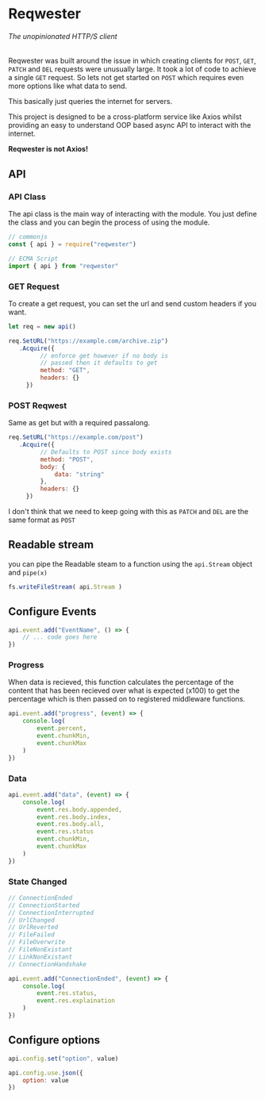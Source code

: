 # Reqwester
###### The unopinionated HTTP/S client
Reqwester was built around the issue in 
which creating clients for `POST`, `GET`, 
`PATCH` and `DEL` requests were unusually
large. It took a lot of code to achieve a
single `GET` request. So lets not get 
started on `POST` which requires even more
options like what data to send.

This basically just queries the internet for servers.

This project is designed to be a
cross-platform service like Axios whilst
providing an easy to understand OOP based
async API to interact with the internet.

**Reqwester is not Axios!**

## API
### API Class
The api class is the main way of interacting
with the module. You just define the class
and you can begin the process of using the
module.

```js
// commonjs
const { api } = require("reqwester")

// ECMA Script
import { api } from "reqwester"
```

### GET Request
To create a get request, you can set the url
and send custom headers if you want.

```js
let req = new api()

req.SetURL("https://example.com/archive.zip")
   .Acquire({
		 // enforce get however if no body is
		 // passed then it defaults to get
		 method: "GET",
		 headers: {}
	 })
```


### POST Reqwest
Same as get but with a required passalong.

```js
req.SetURL("https://example.com/post")
   .Acquire({
		 // Defaults to POST since body exists
		 method: "POST",
		 body: {
			 data: "string"
		 },
		 headers: {}
	 })
```

I don't think that we need to keep going 
with this as `PATCH` and `DEL` are the same 
format as `POST`

## Readable stream 
you can pipe the Readable steam to a 
function using the `api.Stream` object and 
`pipe(x)`

```js
fs.writeFileStream( api.Stream )
```

## Configure Events
```js
api.event.add("EventName", () => {
	// ... code goes here
})
```

### Progress
When data is recieved, this function 
calculates the percentage of the content that
has been recieved over what is expected (x100)
to get the percentage which is then passed on
to registered middleware functions.

```js
api.event.add("progress", (event) => {
	console.log(
		event.percent, 
		event.chunkMin, 
		event.chunkMax
	)
})
```

### Data
```js
api.event.add("data", (event) => {
	console.log(
		event.res.body.appended, 
		event.res.body.index,
		event.res.body.all,
		event.res.status
		event.chunkMin, 
		event.chunkMax
	)
})
```

### State Changed
```js
// ConnectionEnded
// ConnectionStarted
// ConnectionInterrupted
// UrlChanged
// UrlReverted
// FileFailed
// FileOverwrite
// FileNonExistant
// LinkNonExistant
// ConnectionHandshake

api.event.add("ConnectionEnded", (event) => {
	console.log(
		event.res.status,
		event.res.explaination
	)
})
```

## Configure options
```js
api.config.set("option", value)

api.config.use.json({
	option: value
})
```
